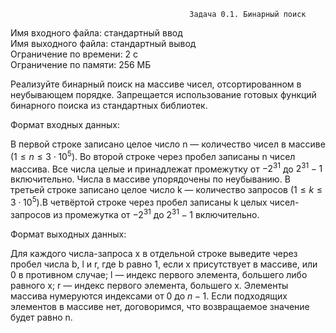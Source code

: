                                             Задача 0.1. Бинарный поиск
Имя входного файла: стандартный ввод                                                                                            
Имя выходного файла: стандартный вывод                                                                                          
Ограничение по времени: 2 с                                                                                                     
Ограничение по памяти: 256 МБ                                                                                                   
        
Реализуйте бинарный поиск на массиве чисел, отсортированном в неубывающем порядке.
Запрещается использование готовых функций бинарного поиска из стандартных библиотек.

Формат входных данных:

В первой строке записано целое число n — количество чисел в массиве $(1 ≤ n ≤ 3⋅10^5)$.
Во второй строке через пробел записаны n чисел массива. Все числа целые и принадлежат промежутку от $-2^{31}$ до $2^{31} - 1$ включительно. Числа в массиве упорядочены по неубыванию.
В третьей строке записано целое число k — количество запросов $(1 ≤ k ≤ 3⋅10^5)$.В четвёртой строке через пробел записаны k целых чисел-запросов из промежутка от $-2^{31}$ до $2^{31} - 1$ включительно.

Формат выходных данных:

Для каждого числа-запроса x в отдельной строке выведите через пробел числа b, l и r, где b равно 1, если x присутствует в массиве, или 0 в противном случае; l — индекс первого элемента, большего либо равного x; r — индекс первого элемента, большего x. Элементы массива нумеруются индексами от 0 до $n-1$.
Если подходящих элементов в массиве нет, договоримся, что возвращаемое значение будет равно n.